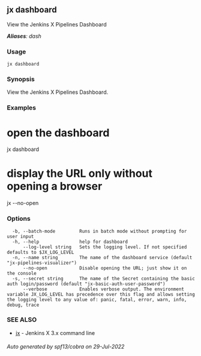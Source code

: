 ## jx dashboard

View the Jenkins X Pipelines Dashboard

***Aliases**: dash*

### Usage

```
jx dashboard
```

### Synopsis

View the Jenkins X Pipelines Dashboard.

### Examples

  # open the dashboard
  jx dashboard
  
  # display the URL only without opening a browser
  jx --no-open

### Options

```
  -b, --batch-mode         Runs in batch mode without prompting for user input
  -h, --help               help for dashboard
      --log-level string   Sets the logging level. If not specified defaults to $JX_LOG_LEVEL
  -n, --name string        The name of the dashboard service (default "jx-pipelines-visualizer")
      --no-open            Disable opening the URL; just show it on the console
  -s, --secret string      The name of the Secret containing the basic auth login/password (default "jx-basic-auth-user-password")
      --verbose            Enables verbose output. The environment variable JX_LOG_LEVEL has precedence over this flag and allows setting the logging level to any value of: panic, fatal, error, warn, info, debug, trace
```

### SEE ALSO

* [jx](jx.md)	 - Jenkins X 3.x command line

###### Auto generated by spf13/cobra on 29-Jul-2022

